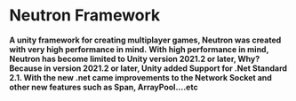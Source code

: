 # Neutron Framework

<b>A unity framework for creating multiplayer games, Neutron was created with very high performance in mind.</b>
<b>With high performance in mind, Neutron has become limited to Unity version 2021.2 or later, Why? Because in version 2021.2 or later, Unity added Support for .Net Standard 2.1.
With the new .net came improvements to the Network Socket and other new features such as Span<T>, ArrayPool....etc</b>


